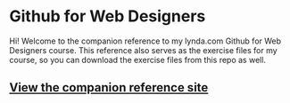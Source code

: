 Github for Web Designers
========================

Hi! Welcome to the companion reference to my lynda.com Github for Web Designers course. This reference also serves as the exercise files for my course, so you can download the exercise files from this repo as well.
## [View the companion reference site]( https://kennethmelchor.github.io/github-for-web-desingners/)
